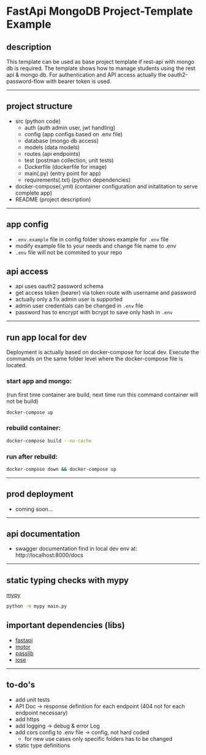 # FastApi MongoDB Project-Template Example

## description

This template can be used as base project template if rest-api with mongo db is required. The template shows how to manage students using the rest api & mongo db. For authentication and API access actually the oauth2-password-flow with bearer token is used.

---

## project structure

- src (python code)
  - auth (auth admin user, jwt handling)
  - config (app configs based on .env file)
  - database (mongo db access)
  - models (data models)
  - routes (api endpoints)
  - test (postman collection, unit tests)
  - Dockerfile (dockerfile for image)
  - main(.py) (entry point for app)
  - requirements(.txt) (python dependencies)
- docker-compose(.yml) (container configuration and initalitation to serve complete app)
- README (project description)

---

## app config

- `.env.example` file in config folder shows example for `.env` file
- modify example file to your needs and change file name to .env
- `.env` file will not be commited to your repo

## api access

- api uses oauth2 password schema
- get access token (bearer) via token route with username and password
- actually only a fix admin user is supported
- admin user credentials can be changed in `.env` file
- password has to encrypt with bcrypt to save only hash in `.env`

---

## run app local for dev

Deployment is actually based on docker-compose for local dev. Execute the commands on the same folder level where the docker-compose file is located.

### start app and mongo:

(run first time container are build, next time run this command container will not be build)

```sh
docker-compose up
```

### rebuild container:

```sh
docker-compose build --no-cache
```

### run after rebuild:

```sh
docker-compose down && docker-compose up
```

---

## prod deployment

- coming soon...

---

## api documentation

- swagger documentation find in local dev env at: http://localhost:8000/docs

---

## static typing checks with mypy

[mypy](https://mypy.readthedocs.io/en/stable/index.html)

```sh
python -m mypy main.py
```

## important dependencies (libs)

- [fastapi](https://fastapi.tiangolo.com/)
- [motor](https://motor.readthedocs.io/en/stable/)
- [passlib](https://passlib.readthedocs.io/en/stable/)
- [jose](https://github.com/mpdavis/python-jose)

---

## to-do's

- add unit tests
- API Doc -> response definition for each endpoint (404 not for each endpoint necessary)
- add https
- add logging -> debug & error Log
- add cors config to .env file -> config, not hard coded
  - for new use cases only specific folders has to be changed
- static type definitions
